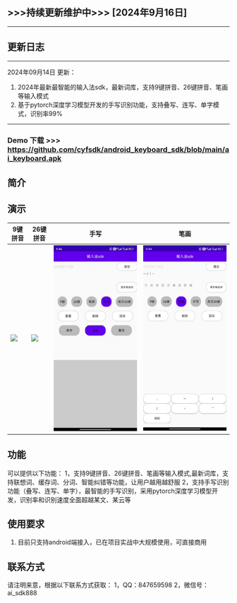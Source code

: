 ## >>>持续更新维护中>>> [2024年9月16日]
---
## 更新日志

---
2024年09月14日 更新：
1. 2024年最新最智能的输入法sdk，最新词库，支持9键拼音、26键拼音、笔画等输入模式
2. 基于pytorch深度学习模型开发的手写识别功能，支持叠写、连写、单字模式，识别率99%

---

### Demo 下载 >>> https://github.com/cyfsdk/android_keyboard_sdk/blob/main/ai_keyboard.apk

## 简介

## **演示**

| 9键拼音          | 26键拼音          | 手写            | 笔画            |
|---------------|----------------|---------------|---------------|
| ![](./9键.jpg) | ![](./26键.jpg) | ![](./手写.gif) | ![](./笔画.jpg) |


## 功能

可以提供以下功能：
1，支持9键拼音、26键拼音、笔画等输入模式,最新词库，支持联想词、缓存词、分词、智能纠错等功能，让用户越用越舒服
2，支持手写识别功能（叠写、连写、单字），最智能的手写识别，采用pytorch深度学习模型开发，识别率和识别速度全面超越某文、某云等


## 使用要求

1. 目前只支持android端接入，已在项目实战中大规模使用，可直接商用


## 联系方式

请注明来意，根据以下联系方式获取：
1，QQ：847659598
2，微信号：ai_sdk888